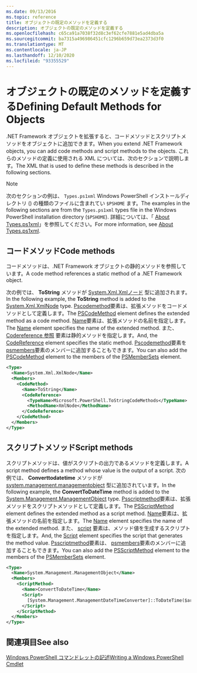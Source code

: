 ```yaml
---
ms.date: 09/13/2016
ms.topic: reference
title: オブジェクトの既定のメソッドを定義する
description: オブジェクトの既定のメソッドを定義する
ms.openlocfilehash: c65ca91a7038f32d8c3ef62cfe7881e5ad4dba5a
ms.sourcegitcommit: ba7315a496986451cfc1296b659d73ea2373d3f0
ms.translationtype: MT
ms.contentlocale: ja-JP
ms.lasthandoff: 12/10/2020
ms.locfileid: "93355529"
---
```

# <a name="defining-default-methods-for-objects"></a><span data-ttu-id="ceab3-103">オブジェクトの既定のメソッドを定義する</span><span class="sxs-lookup"><span data-stu-id="ceab3-103">Defining Default Methods for Objects</span></span>

<span data-ttu-id="ceab3-104">.NET Framework オブジェクトを拡張すると、コードメソッドとスクリプトメソッドをオブジェクトに追加できます。</span><span class="sxs-lookup"><span data-stu-id="ceab3-104">When you extend .NET Framework objects, you can add code methods and script methods to the objects.</span></span>
<span data-ttu-id="ceab3-105">これらのメソッドの定義に使用される XML については、次のセクションで説明します。</span><span class="sxs-lookup"><span data-stu-id="ceab3-105">The XML that is used to define these methods is described in the following sections.</span></span>

> [!NOTE]
> <span data-ttu-id="ceab3-106">次のセクションの例は、 `Types.ps1xml` Windows PowerShell インストールディレクトリ () の種類のファイルに含まれてい `$PSHOME` ます。</span><span class="sxs-lookup"><span data-stu-id="ceab3-106">The examples in the following sections are from the `Types.ps1xml` types file in the Windows PowerShell installation directory (`$PSHOME`).</span></span> <span data-ttu-id="ceab3-107">詳細については、「 [About Types.ps1xml](/powershell/module/microsoft.powershell.core/about/about_types.ps1xml)」を参照してください。</span><span class="sxs-lookup"><span data-stu-id="ceab3-107">For more information, see [About Types.ps1xml](/powershell/module/microsoft.powershell.core/about/about_types.ps1xml).</span></span>

## <a name="code-methods"></a><span data-ttu-id="ceab3-108">コードメソッド</span><span class="sxs-lookup"><span data-stu-id="ceab3-108">Code methods</span></span>

<span data-ttu-id="ceab3-109">コードメソッドは、.NET Framework オブジェクトの静的メソッドを参照しています。</span><span class="sxs-lookup"><span data-stu-id="ceab3-109">A code method references a static method of a .NET Framework object.</span></span>

<span data-ttu-id="ceab3-110">次の例では、 **ToString** メソッドが [System.Xml.Xmlノード](/dotnet/api/System.Xml.XmlNode) 型に追加されます。</span><span class="sxs-lookup"><span data-stu-id="ceab3-110">In the following example, the **ToString** method is added to the [System.Xml.XmlNode](/dotnet/api/System.Xml.XmlNode) type.</span></span> <span data-ttu-id="ceab3-111">[Pscodemethod](/dotnet/api/system.management.automation.pscodemethod)要素は、拡張メソッドをコードメソッドとして定義します。</span><span class="sxs-lookup"><span data-stu-id="ceab3-111">The [PSCodeMethod](/dotnet/api/system.management.automation.pscodemethod) element defines the extended method as a code method.</span></span> <span data-ttu-id="ceab3-112">[Name](/dotnet/api/system.management.automation.psmemberinfo.name#System_Management_Automation_PSMemberInfo_Name)要素は、拡張メソッドの名前を指定します。</span><span class="sxs-lookup"><span data-stu-id="ceab3-112">The [Name](/dotnet/api/system.management.automation.psmemberinfo.name#System_Management_Automation_PSMemberInfo_Name) element specifies the name of the extended method.</span></span> <span data-ttu-id="ceab3-113">また、 [Codereference 参照](/dotnet/api/system.management.automation.pscodemethod.codereference#System_Management_Automation_PSCodeMethod_CodeReference) 要素は静的メソッドを指定します。</span><span class="sxs-lookup"><span data-stu-id="ceab3-113">And, the [CodeReference](/dotnet/api/system.management.automation.pscodemethod.codereference#System_Management_Automation_PSCodeMethod_CodeReference) element specifies the static method.</span></span> <span data-ttu-id="ceab3-114">[Pscodemethod](/dotnet/api/system.management.automation.pscodemethod)要素を[psmembers](/dotnet/api/system.management.automation.psmemberset)要素のメンバーに追加することもできます。</span><span class="sxs-lookup"><span data-stu-id="ceab3-114">You can also add the [PSCodeMethod](/dotnet/api/system.management.automation.pscodemethod) element to the members of the [PSMemberSets](/dotnet/api/system.management.automation.psmemberset) element.</span></span>

```xml
<Type>
  <Name>System.Xml.XmlNode</Name>
  <Members>
    <CodeMethod>
      <Name>ToString</Name>
      <CodeReference>
        <TypeName>Microsoft.PowerShell.ToStringCodeMethods</TypeName>
        <MethodName>XmlNode</MethodName>
      </CodeReference>
    </CodeMethod>
  </Members>
</Type>
```

## <a name="script-methods"></a><span data-ttu-id="ceab3-115">スクリプトメソッド</span><span class="sxs-lookup"><span data-stu-id="ceab3-115">Script methods</span></span>

<span data-ttu-id="ceab3-116">スクリプトメソッドは、値がスクリプトの出力であるメソッドを定義します。</span><span class="sxs-lookup"><span data-stu-id="ceab3-116">A script method defines a method whose value is the output of a script.</span></span> <span data-ttu-id="ceab3-117">次の例では、 **Converttodatetime** メソッドが [system.management.managementobject](/dotnet/api/System.Management.ManagementObject) 型に追加されています。</span><span class="sxs-lookup"><span data-stu-id="ceab3-117">In the following example, the **ConvertToDateTime** method is added to the [System.Management.ManagementObject](/dotnet/api/System.Management.ManagementObject) type.</span></span> <span data-ttu-id="ceab3-118">[Psscriptmethod](/dotnet/api/system.management.automation.psscriptmethod)要素は、拡張メソッドをスクリプトメソッドとして定義します。</span><span class="sxs-lookup"><span data-stu-id="ceab3-118">The [PSScriptMethod](/dotnet/api/system.management.automation.psscriptmethod) element defines the extended method as a script method.</span></span> <span data-ttu-id="ceab3-119">[Name](/dotnet/api/system.management.automation.psmemberinfo.name#System_Management_Automation_PSMemberInfo_Name)要素は、拡張メソッドの名前を指定します。</span><span class="sxs-lookup"><span data-stu-id="ceab3-119">The [Name](/dotnet/api/system.management.automation.psmemberinfo.name#System_Management_Automation_PSMemberInfo_Name) element specifies the name of the extended method.</span></span> <span data-ttu-id="ceab3-120">また、 [script](/dotnet/api/system.management.automation.psscriptmethod.script#System_Management_Automation_PSScriptMethod_Script) 要素は、メソッド値を生成するスクリプトを指定します。</span><span class="sxs-lookup"><span data-stu-id="ceab3-120">And, the [Script](/dotnet/api/system.management.automation.psscriptmethod.script#System_Management_Automation_PSScriptMethod_Script) element specifies the script that generates the method value.</span></span> <span data-ttu-id="ceab3-121">[Psscriptmethod](/dotnet/api/system.management.automation.psscriptmethod)要素は、 [psmembers](/dotnet/api/system.management.automation.psmemberset)要素のメンバーに追加することもできます。</span><span class="sxs-lookup"><span data-stu-id="ceab3-121">You can also add the [PSScriptMethod](/dotnet/api/system.management.automation.psscriptmethod) element to the members of the [PSMemberSets](/dotnet/api/system.management.automation.psmemberset) element.</span></span>

```xml
<Type>
  <Name>System.Management.ManagementObject</Name>
  <Members>
    <ScriptMethod>
      <Name>ConvertToDateTime</Name>
      <Script>
        [System.Management.ManagementDateTimeConverter]::ToDateTime($args[0])
      </Script>
    </ScriptMethod>
  </Members>
</Type>
```

## <a name="see-also"></a><span data-ttu-id="ceab3-122">関連項目</span><span class="sxs-lookup"><span data-stu-id="ceab3-122">See also</span></span>

[<span data-ttu-id="ceab3-123">Windows PowerShell コマンドレットの記述</span><span class="sxs-lookup"><span data-stu-id="ceab3-123">Writing a Windows PowerShell Cmdlet</span></span>](./writing-a-windows-powershell-cmdlet.md)
